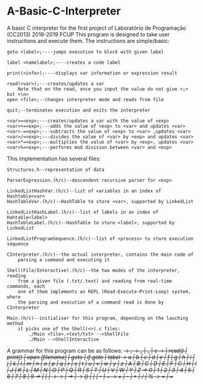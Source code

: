 # A-Basic-C-Interpreter
A basic C interpreter for the first project of Laboratório de Programação (CC2013) 2018-2019 FCUP
This program is designed to take user instructions and execute them.
The instructions are simple/basic:

    goto <label>;----jumps execution to block with given label
    
    label <namelabel>;----creates a code label
    
    print(<info>);----displays var information or expression result
    
    read(<var>);---creates/updates a var
        Note that on the read, once you input the value do not give <;> but <\n>
    open <file>;--changes interpreter mode and reads from file 
    
    quit;--terminates execution and exits the interpreter
    
    <var>=<exp>;---creates/updates a var with the value of <exp>
    <var>+=<exp>;---adds the value of <exp> to <var> and updates <var>
    <var>-=<exp>;---subtracts the value of <exp> to <var> ,updates <var>
    <var>/=<exp>;---divides the value of <var> by <exp> and updates <var>
    <var>*=<exp>;---multiplies the value of <var> by <exp>, updates <var>
    <var>%=<exp>;---performs mod division between <var> and <exp>


This implementation has several files:

    Structures.h--representation of data
    
    ParserExpression.(h/c)--descendent recursive parser for <exp>
    
    LinkedListHashVar.(h/c)--list of variables in an index of Hashtable<var>
    HashTableVar.(h/c)--HashTable to store <var>, supported by LinkedList
    
    LinkedListHashLabel.(h/c)--list of labels in an index of Hahtable<label>
    HashTableLabel.(h/c)--HashTable to store <label>, supported by LinkedList
    
    LinkedListProgramSequence.(h/c)--list of <process> to store execution sequence
    
    CInterpreter.(h/c)--the actual interpreter, contains the main code of
        parsing a command and executing it 

    Shell(File/Interactive).(h/c)--the two modes of the interpreter, reading 
        from a given file (.txt/.text) and reading from real-time commands, each
        one of them implements an REPL (Read-Execute-Print-Loop) system, where
        the parsing and execution of a command read is done by CInterpreter
    
    Main.(h/c)--initialiser for this program, depending on the lauching method
        it picks one of the Shell(<>).c files:
            ./Main <file>.<text/txt> -->ShellFile
            ./Main -->ShellInteractive


A grammar for this program can be as follows:
    <S> ->  <Space><Statment><Space>;
    <Space> ->  _<Space> | _ | e
    <Statment> ->   <Action> | read(<Space><var><Space>)
                    | print(<Space><exp><Space>)
                    | open <Space> [filename]
                    | goto <Space> <lab>
                    | if <Space><var> <Space>goto <Space><lab>
                    | label <Space> <lab>
    <Alpha> ->  a | b | c | d | e | f | g | h | i | j | k | l | m | n | o | p
                | q | r | s | t | u | v | w | y | z | A | B | C | D | E | F | G
                | H | I | J | K | L | M | N | O | P | Q | R | S | T | U | V | W
                | Y | Z
    <Num>   ->  0 | 1 | 2 | 3 | 4 | 5 | 6 | 7 | 8 | 9
    <AlphaNum>  ->  <Alpha> | <Num> | <Alpha><AlphaNum> | <Num><AlphaNum>
    <lab>   ->  <AlphaNum>
    <var>   ->  <Alpha> | <Alpha><var>
    <expNum>    ->  <Num> | <Num><expNum>
    <exp>   ->  (<Space><exp><Space>) | <exp><Space><Operation><Space><exp>
                |   <var> | -<exp> | <expNum>~
    <Operation> ->  + | - | * | / | %
    <Action>    ->  <var><Space><Operation>=<Space><exp>
                    | <var><Space>=<Space><exp>
